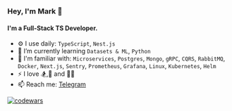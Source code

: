 ### Hey, I'm Mark 🪽

#### I'm a Full-Stack TS Developer.

- ⚙️ I use daily: `TypeScript`, `Nest.js`
- 🌱 I’m currently learning `Datasets & ML`, `Python`
- 🔎 I'm familiar with: `Microservices`, `Postgres`, `Mongo`, `gRPC`, `CQRS`, `RabbitMQ`, `Docker`, `Next.js`, `Sentry`, `Prometheus`, `Grafana`, `Linux`, `Kubernetes`, `Helm`
- ⚡ I love 🏂,🏐 and 🏊‍♂️
- 📫 Reach me: [Telegram](https://t.me/rephones)

[![codewars](https://www.codewars.com/users/m7mark/badges/small)](https://www.codewars.com/users/m7mark)
